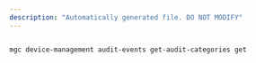 ```yaml
---
description: "Automatically generated file. DO NOT MODIFY"
---
```


```bash

mgc device-management audit-events get-audit-categories get

```